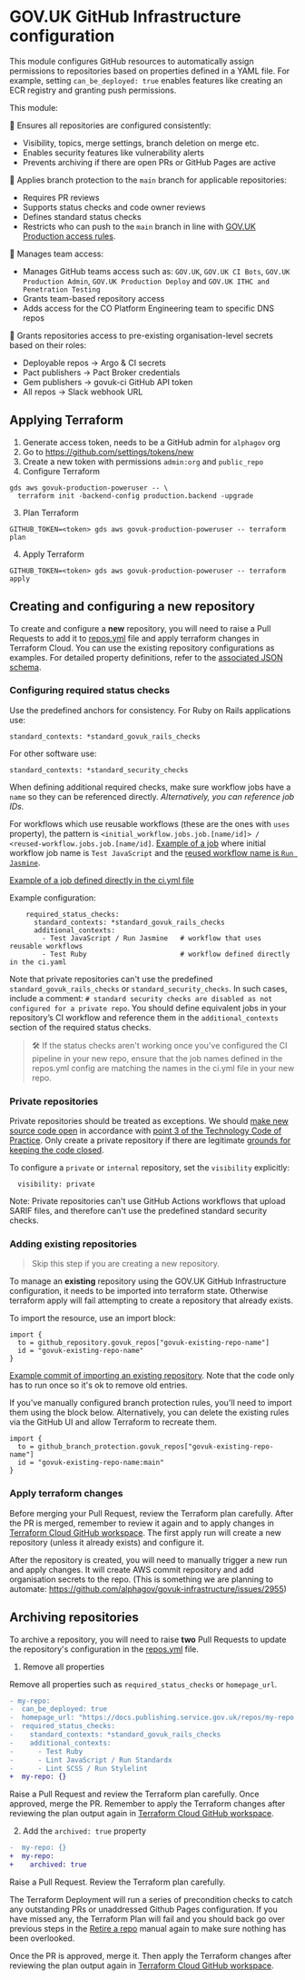 # GOV.UK GitHub Infrastructure configuration

This module configures GitHub resources to automatically assign permissions to repositories based on properties defined in a YAML file. For example, setting `can_be_deployed: true` enables features like creating an ECR registry and granting push permissions.

This module:

🧰 Ensures all repositories are configured consistently:
- Visibility, topics, merge settings, branch deletion on merge etc.
- Enables security features like vulnerability alerts
- Prevents archiving if there are open PRs or GitHub Pages are active

🔐 Applies branch protection to the `main` branch for applicable repositories:
- Requires PR reviews
- Supports status checks and code owner reviews
- Defines standard status checks
- Restricts who can push to the `main` branch in line with [GOV.UK Production access rules](https://docs.publishing.service.gov.uk/manual/rules-for-getting-production-access.html).

👥 Manages team access:
- Manages GitHub teams access such as: `GOV.UK`, `GOV.UK CI Bots`, `GOV.UK Production Admin`, `GOV.UK Production Deploy` and `GOV.UK ITHC and Penetration Testing`
- Grants team-based repository access
- Adds access for the CO Platform Engineering team to specific DNS repos

🔑 Grants repositories access to pre-existing organisation-level secrets based on their roles:
- Deployable repos → Argo & CI secrets
- Pact publishers → Pact Broker credentials
- Gem publishers → govuk-ci GitHub API token
- All repos → Slack webhook URL

## Applying Terraform

1. Generate access token, needs to be a GitHub admin for `alphagov` org
  1. Go to https://github.com/settings/tokens/new
  2. Create a new token with permissions `admin:org` and `public_repo`
2. Configure Terraform
  ```shell
  gds aws govuk-production-poweruser -- \
    terraform init -backend-config production.backend -upgrade
  ```
3. Plan Terraform
  ```shell
  GITHUB_TOKEN=<token> gds aws govuk-production-poweruser -- terraform plan
  ```
4. Apply Terraform
  ```shell
  GITHUB_TOKEN=<token> gds aws govuk-production-poweruser -- terraform apply
  ```

## Creating and configuring a new repository

To create and configure a **new** repository, you will need to raise a Pull Requests to add it to [repos.yml](/terraform/deployments/github/repos.yml) file and apply terraform changes in Terraform Cloud.
You can use the existing repository configurations as examples. For detailed property definitions, refer to the [associated JSON schema](/terraform/deployments/github/schemas/repos.schema.json).

### Configuring required status checks

Use the predefined anchors for consistency. For Ruby on Rails applications use:
```
standard_contexts: *standard_govuk_rails_checks
```

For other software use:
```
standard_contexts: *standard_security_checks
```

When defining additional required checks, make sure workflow jobs have a `name` so they can be referenced directly. _Alternatively, you can reference job IDs._

For workflows which use reusable workflows (these are the ones with `uses` property), the pattern is `<initial_workflow.jobs.job.[name/id]> / <reused-workflow.jobs.job.[name/id]`.
[Example of a job](https://github.com/alphagov/publisher/blob/0bf1bd705c4a05a4df2b616474ea8cb831a049a4/.github/workflows/ci.yml#L54) where initial workflow job name is `Test JavaScript` and the [reused workflow name is `Run Jasmine`](https://github.com/alphagov/govuk-infrastructure/blob/77c3c94abf3f0b9e40125f186219bddfc0ec815a/.github/workflows/jasmine.yml#L1).

[Example of a job defined directly in the ci.yml file](https://github.com/alphagov/publishing-api/blob/f2026bc5873a2f6ab5d7acd3b6522b4b18f18775/.github/workflows/ci.yml#L43-L60)

Example configuration:
```
    required_status_checks:
      standard_contexts: *standard_govuk_rails_checks
      additional_contexts:
        - Test JavaScript / Run Jasmine   # workflow that uses reusable workflows
        - Test Ruby                       # workflow defined directly in the ci.yaml
```

Note that private repositories can't use the predefined `standard_govuk_rails_checks` or `standard_security_checks`. In such cases, include a comment: `# standard security checks are disabled as not configured for a private repo`. You should define equivalent jobs in your repository’s CI workflow and reference them in the `additional_contexts` section of the required status checks.

> 🛠️ If the status checks aren't working once you've configured the CI pipeline in your new repo, ensure that the job names defined in the repos.yml config are matching the names in the ci.yml file in your new repo.

### Private repositories

Private repositories should be treated as exceptions. We should [make new source code open](https://www.gov.uk/service-manual/service-standard/point-12-make-new-source-code-open) in accordance with [point 3 of the Technology Code of Practice](https://www.gov.uk/guidance/the-technology-code-of-practice). Only create a private repository if there are legitimate [grounds for keeping the code closed](https://www.gov.uk/government/publications/open-source-guidance/when-code-should-be-open-or-closed). 

To configure a `private` or `internal` repository, set the `visibility` explicitly: 
```
  visibility: private
```

Note: Private repositories can't use GitHub Actions workflows that upload SARIF files, and therefore can't use the predefined standard security checks.

### Adding existing repositories 

> Skip this step if you are creating a new repository.

To manage an **existing** repository using the GOV.UK GitHub Infrastructure configuration, it needs to be imported into terraform state. Otherwise terraform apply will fail attempting to create a repository that already exists. 

To import the resource, use an import block:
```
import {
  to = github_repository.govuk_repos["govuk-existing-repo-name"]
  id = "govuk-existing-repo-name"
}
```

[Example commit of importing an existing repository](https://github.com/alphagov/govuk-infrastructure/commit/c6774a7d42ca2eb9b0987a51cde8b57e13e0577f). Note that the code only has to run once so it's ok to remove old entries.

If you've manually configured branch protection rules, you'll need to import them using the block below. Alternatively, you can delete the existing rules via the GitHub UI and allow Terraform to recreate them.
```
import {
  to = github_branch_protection.govuk_repos["govuk-existing-repo-name"]
  id = "govuk-existing-repo-name:main"
}
```

### Apply terraform changes

Before merging your Pull Request, review the Terraform plan carefully. 
After the PR is merged, remember to review it again and to apply changes in [Terraform Cloud GitHub workspace](https://app.terraform.io/app/govuk/workspaces/GitHub/runs). The first apply run will create a new repository (unless it already exists) and configure it.

After the repository is created, you will need to manually trigger a new run and apply changes. It will create AWS commit repository and add organisation secrets to the repo.
(This is something we are planning to automate: https://github.com/alphagov/govuk-infrastructure/issues/2955)


## Archiving repositories

To archive a repository, you will need to raise **two** Pull Requests to update the repository's configuration in the [repos.yml](/terraform/deployments/github/repos.yml) file.

1. Remove all properties

Remove all properties such as `required_status_checks` or `homepage_url`.

```diff
- my-repo:
-  can_be_deployed: true
-  homepage_url: "https://docs.publishing.service.gov.uk/repos/my-repo.html"
-  required_status_checks:
-    standard_contexts: *standard_govuk_rails_checks
-    additional_contexts:
-      - Test Ruby
-      - Lint JavaScript / Run Standardx
-      - Lint SCSS / Run Stylelint
+  my-repo: {}
```

Raise a Pull Request and review the Terraform plan carefully. Once approved, merge the PR. Remember to apply the Terraform changes after reviewing the plan output again in [Terraform Cloud GitHub workspace](https://app.terraform.io/app/govuk/workspaces/GitHub/runs).

2. Add the `archived: true` property

```diff
-  my-repo: {}
+  my-repo:
+    archived: true
```

Raise a Pull Request. Review the Terraform plan carefully.

The Terraform Deployment will run a series of precondition checks to catch any outstanding PRs or unaddressed Github Pages configuration. If you have missed any, the Terraform Plan will fail and you should back go over previous steps in the [Retire a repo](https://docs.publishing.service.gov.uk/manual/retiring-a-repo.html) manual again to make sure nothing has been overlooked.

Once the PR is approved, merge it. Then apply the Terraform changes after reviewing the plan output again in [Terraform Cloud GitHub workspace](https://app.terraform.io/app/govuk/workspaces/GitHub/runs).
